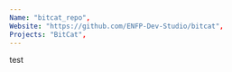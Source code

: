 ```yaml
---
Name: "bitcat_repo",
Website: "https://github.com/ENFP-Dev-Studio/bitcat",
Projects: "BitCat",
---
```

<!--lang:en--> 
test
<!--lang:es--] 
test
<!--lang:de--] 
test
<!--lang:fr--] 
test
<!--lang:pl--] 
test
<!--lang:uk--] 
test
[!--lang:*-->  
